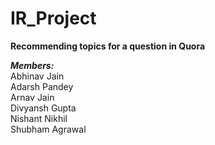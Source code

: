 # IR_Project

**Recommending topics for a question in Quora**

***Members:***<br/>
Abhinav Jain <br/>
Adarsh Pandey <br/>
Arnav Jain <br/>
Divyansh Gupta <br/>
Nishant Nikhil <br/>
Shubham Agrawal
